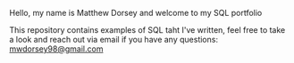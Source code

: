 Hello, my name is Matthew Dorsey and welcome to my SQL portfolio

This repository contains examples of SQL taht I've written, feel free to take a look and reach out via email if you have any questions: mwdorsey98@gmail.com
